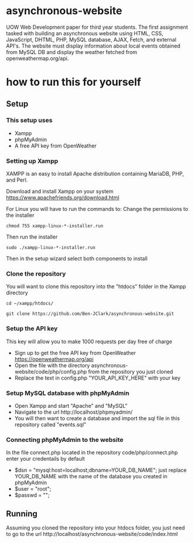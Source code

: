 # asynchronous-website

UOW Web Development paper for third year students. The first assignment tasked with building an asynchronous website using HTML, CSS, JavaScript, DHTML, PHP, MySQL database, AJAX, Fetch, and external API's. The website must display information about local events obtained from MySQL DB and display the weather fetched from openweathermap.org/api.

# how to run this for yourself

## Setup

### This setup uses

- Xampp
- phpMyAdmin
- A free API key from OpenWeather

### Setting up Xampp

XAMPP is an easy to install Apache distribution containing MariaDB, PHP, and Perl.

Download and install Xampp on your system https://www.apachefriends.org/download.html

For Linux you will have to run the commands to:
Change the permissions to the installer

```
chmod 755 xampp-linux-*-installer.run
```

Then run the installer

```
sudo ./xampp-linux-*-installer.run
```

Then in the setup wizard select both components to install

### Clone the repository

You will want to clone this repository into the "htdocs" folder in the Xampp directory

```
cd ~/xampp/htdocs/
```

```
git clone https://github.com/Ben-JClark/asynchronous-website.git
```

### Setup the API key

This key will allow you to make 1000 requests per day free of charge

- Sign up to get the free API key from OpenWeather https://openweathermap.org/api
- Open the file with the directory asynchronous-website/code/php/config.php from the repository you just cloned
- Replace the text in config.php "YOUR_API_KEY_HERE" with your key

### Setup MySQL database with phpMyAdmin

- Open Xampp and start "Apache" and "MySQL"
- Navigate to the url http://localhost/phpmyadmin/
- You will then want to create a database and import the sql file in this repository called "events.sql"

### Connecting phpMyAdmin to the website

In the file connect.php located in the repository code/php/connect.php enter your credentails
by default

- $dsn = "mysql:host=localhost;dbname=YOUR_DB_NAME"; just replace YOUR_DB_NAME with the name of the database you created in phpMyAdmin
- $user = "root";
- $passwd = "";

## Running

Assuming you cloned the repository into your htdocs folder, you just need to go to the url
http://localhost/asynchronous-website/code/index.html
